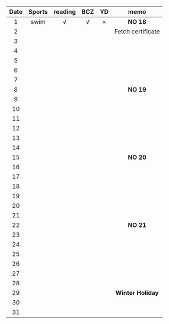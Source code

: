 

| Date  | Sports | reading | BCZ | YD | memo | 
| :---: | :---: | :---: | :---: | :---: | :---: | 
| 1 | swim | √ | √ | × | **NO 18** | 
| 2 |  |  |  |  | Fetch certificate | 
| 3 |  |  |  |  |  | 
| 4 |  |  |  |  |  | 
| 5 |  |  |  |  |  | 
| 6 |  |  |  |  |  | 
| 7 |  |  |  |  |  | 
| 8 |  |  |  |  | **NO 19** | 
| 9 |  |  |  |  |  |   
| 10 |  |  |  |  |  | 
| 11 |  |  |  |  |  | 
| 12 |  |  |  |  |  | 
| 13 |  |  |  |  |  | 
| 14 |  |  |  |  |  | 
| 15 |  |  |  |  | **NO 20** | 
| 16 |  |  |  |  |  | 
| 17 |  |  |  |  |  | 
| 18 |  |  |  |  |  | 
| 19 |  |  |  |  |  |   
| 20 |  |  |  |  |  | 
| 21 |  |  |  |  |  | 
| 22 |  |  |  |  | **NO 21** | 
| 23 |  |  |  |  |  | 
| 24 |  |  |  |  |  | 
| 25 |  |  |  |  |  | 
| 26 |  |  |  |  |  | 
| 27 |  |  |  |  |  | 
| 28 |  |  |  |  |  | 
| 29 |  |  |  |  | **Winter Holiday** |   
| 30 |  |  |  |  |  | 
| 31 |  |  |  |  |  | 
